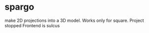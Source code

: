# spargo

make 2D projections into a 3D model. Works only for square. Project stopped
Frontend is sulcus
